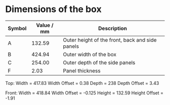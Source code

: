# Dimensions of the box

|Symbol|Value / mm|Description|
|------|----------|-----------|
|     A|    132.59|Outer height of the front, back and side panels|
|     B|    424.94|Outer width of the box|
|     C|    254.00|Outer depth of the side panels|
|     F|      2.03|Panel thickness|

Top:
Width = 417.83
Width Offset = 0.38
Depth = 238
Depth Offset = 3.43

Front:
Width = 418.84
Width Offset = -0.125
Height = 132.59
Height Offset = -1.91
